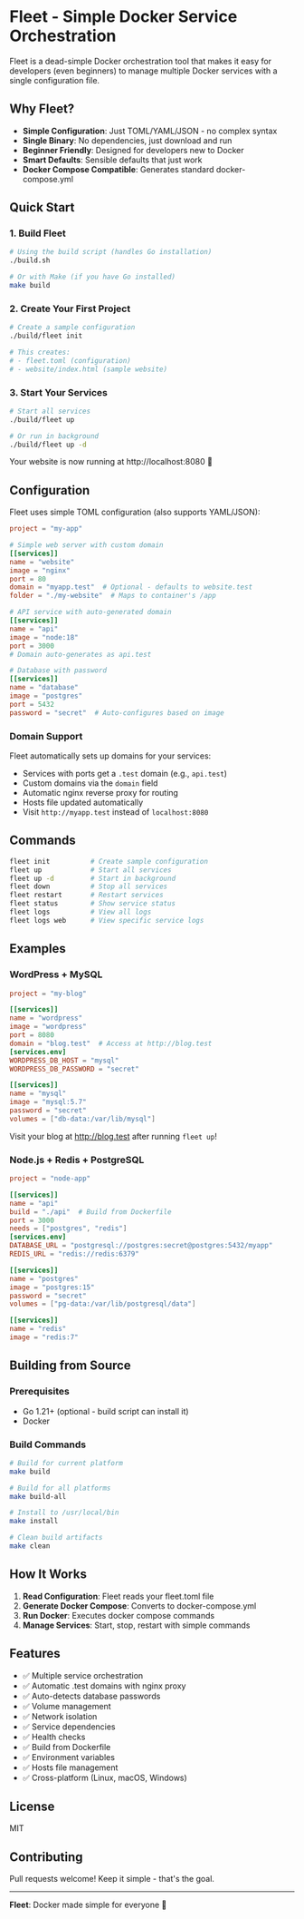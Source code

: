 # Fleet - Simple Docker Service Orchestration

Fleet is a dead-simple Docker orchestration tool that makes it easy for developers (even beginners) to manage multiple Docker services with a single configuration file.

## Why Fleet?

- **Simple Configuration**: Just TOML/YAML/JSON - no complex syntax
- **Single Binary**: No dependencies, just download and run
- **Beginner Friendly**: Designed for developers new to Docker
- **Smart Defaults**: Sensible defaults that just work
- **Docker Compose Compatible**: Generates standard docker-compose.yml

## Quick Start

### 1. Build Fleet

```bash
# Using the build script (handles Go installation)
./build.sh

# Or with Make (if you have Go installed)
make build
```

### 2. Create Your First Project

```bash
# Create a sample configuration
./build/fleet init

# This creates:
# - fleet.toml (configuration)
# - website/index.html (sample website)
```

### 3. Start Your Services

```bash
# Start all services
./build/fleet up

# Or run in background
./build/fleet up -d
```

Your website is now running at http://localhost:8080 🚀

## Configuration

Fleet uses simple TOML configuration (also supports YAML/JSON):

```toml
project = "my-app"

# Simple web server with custom domain
[[services]]
name = "website"
image = "nginx"
port = 80
domain = "myapp.test"  # Optional - defaults to website.test
folder = "./my-website"  # Maps to container's /app

# API service with auto-generated domain
[[services]]
name = "api"
image = "node:18"
port = 3000
# Domain auto-generates as api.test

# Database with password
[[services]]
name = "database"
image = "postgres"
port = 5432
password = "secret"  # Auto-configures based on image
```

### Domain Support

Fleet automatically sets up domains for your services:
- Services with ports get a `.test` domain (e.g., `api.test`)
- Custom domains via the `domain` field
- Automatic nginx reverse proxy for routing
- Hosts file updated automatically
- Visit `http://myapp.test` instead of `localhost:8080`

## Commands

```bash
fleet init          # Create sample configuration
fleet up            # Start all services
fleet up -d         # Start in background
fleet down          # Stop all services
fleet restart       # Restart services
fleet status        # Show service status
fleet logs          # View all logs
fleet logs web      # View specific service logs
```

## Examples

### WordPress + MySQL

```toml
project = "my-blog"

[[services]]
name = "wordpress"
image = "wordpress"
port = 8080
domain = "blog.test"  # Access at http://blog.test
[services.env]
WORDPRESS_DB_HOST = "mysql"
WORDPRESS_DB_PASSWORD = "secret"

[[services]]
name = "mysql"
image = "mysql:5.7"
password = "secret"
volumes = ["db-data:/var/lib/mysql"]
```

Visit your blog at http://blog.test after running `fleet up`!

### Node.js + Redis + PostgreSQL

```toml
project = "node-app"

[[services]]
name = "api"
build = "./api"  # Build from Dockerfile
port = 3000
needs = ["postgres", "redis"]
[services.env]
DATABASE_URL = "postgresql://postgres:secret@postgres:5432/myapp"
REDIS_URL = "redis://redis:6379"

[[services]]
name = "postgres"
image = "postgres:15"
password = "secret"
volumes = ["pg-data:/var/lib/postgresql/data"]

[[services]]
name = "redis"
image = "redis:7"
```

## Building from Source

### Prerequisites
- Go 1.21+ (optional - build script can install it)
- Docker

### Build Commands

```bash
# Build for current platform
make build

# Build for all platforms
make build-all

# Install to /usr/local/bin
make install

# Clean build artifacts
make clean
```

## How It Works

1. **Read Configuration**: Fleet reads your fleet.toml file
2. **Generate Docker Compose**: Converts to docker-compose.yml
3. **Run Docker**: Executes docker compose commands
4. **Manage Services**: Start, stop, restart with simple commands

## Features

- ✅ Multiple service orchestration
- ✅ Automatic .test domains with nginx proxy
- ✅ Auto-detects database passwords
- ✅ Volume management
- ✅ Network isolation
- ✅ Service dependencies
- ✅ Health checks
- ✅ Build from Dockerfile
- ✅ Environment variables
- ✅ Hosts file management
- ✅ Cross-platform (Linux, macOS, Windows)

## License

MIT

## Contributing

Pull requests welcome! Keep it simple - that's the goal.

---

**Fleet**: Docker made simple for everyone 🚀